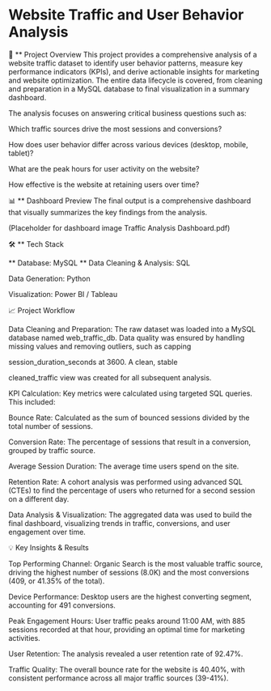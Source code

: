 # Website Traffic and User Behavior Analysis
🚀 ** Project Overview
This project provides a comprehensive analysis of a website traffic dataset to identify user behavior patterns, measure key performance indicators (KPIs), and derive actionable insights for marketing and website optimization. The entire data lifecycle is covered, from cleaning and preparation in a MySQL database to final visualization in a summary dashboard.




The analysis focuses on answering critical business questions such as:

Which traffic sources drive the most sessions and conversions?

How does user behavior differ across various devices (desktop, mobile, tablet)?

What are the peak hours for user activity on the website?

How effective is the website at retaining users over time?

📊 ** Dashboard Preview
The final output is a comprehensive dashboard that visually summarizes the key findings from the analysis.

(Placeholder for dashboard image Traffic Analysis Dashboard.pdf)

🛠️ ** Tech Stack

** Database: MySQL 
** Data Cleaning & Analysis: SQL 

Data Generation: Python

Visualization: Power BI / Tableau

📈 Project Workflow

Data Cleaning and Preparation: The raw dataset was loaded into a MySQL database named web_traffic_db. Data quality was ensured by handling missing values and removing outliers, such as capping 

session_duration_seconds at 3600. A clean, stable 

cleaned_traffic view was created for all subsequent analysis.

KPI Calculation: Key metrics were calculated using targeted SQL queries. This included:


Bounce Rate: Calculated as the sum of bounced sessions divided by the total number of sessions.


Conversion Rate: The percentage of sessions that result in a conversion, grouped by traffic source.


Average Session Duration: The average time users spend on the site.


Retention Rate: A cohort analysis was performed using advanced SQL (CTEs) to find the percentage of users who returned for a second session on a different day.


Data Analysis & Visualization: The aggregated data was used to build the final dashboard, visualizing trends in traffic, conversions, and user engagement over time.



💡 Key Insights & Results

Top Performing Channel: Organic Search is the most valuable traffic source, driving the highest number of sessions (8.0K) and the most conversions (409, or 41.35% of the total).






Device Performance: Desktop users are the highest converting segment, accounting for 491 conversions.





Peak Engagement Hours: User traffic peaks around 11:00 AM, with 885 sessions recorded at that hour, providing an optimal time for marketing activities.





User Retention: The analysis revealed a user retention rate of 92.47%.




Traffic Quality: The overall bounce rate for the website is 40.40%, with consistent performance across all major traffic sources (39-41%).
